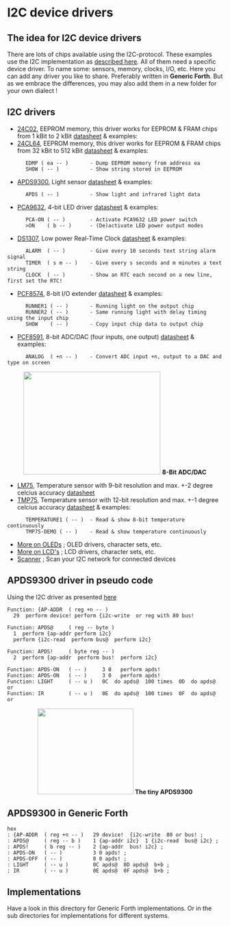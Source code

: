 # I2C device drivers

## The idea for I2C device drivers
There are lots of chips available using the I2C-protocol. These examples use the I2C implementation as [described here](../). All of them need a specific device driver. To name some: sensors, memory, clocks, I/O, etc. Here you can add any driver you like to share. Preferably written in **Generic Forth**. But as we embrace the differences, you may also add them in a new folder for your own dialect !

## I2C drivers

- [24C02](24C02.f), EEPROM memory, this driver works for EEPROM & FRAM chips from 1 kBit to 2 kBit [datasheet](http://ww1.microchip.com/downloads/en/devicedoc/Atmel-3350-SEEPROM-AT24C64B-Datasheet.pdf) & examples:
- [24CL64](24CL64.f), EEPROM memory, this driver works for EEPROM & FRAM chips from 32 kBit to 512 kBit [datasheet](https://4donline.ihs.com/images/VipMasterIC/IC/MCHP/MCHPS02656/MCHPS02656-1.pdf) & examples:
```
      EDMP ( ea -- )       - Dump EEPROM memory from address ea
      SHOW ( -- )          - Show string stored in EEPROM
```
- [APDS9300](APDS9300.f), Light sensor [datasheet](https://docs.broadcom.com/docs/AV02-1077EN) & examples:
```
      APDS ( -- )          - Show light and infrared light data 
```
- [PCA9632](PCA9632.f), 4-bit LED driver [datasheet](https://www.nxp.com/docs/en/data-sheet/PCA9632.pdf) & examples:
```
      PCA-ON ( -- )        - Activate PCA9632 LED power switch 
      >ON    ( b -- )      - (De)activate LED power output modes
```
- [DS1307](DS1307.f), Low power Real-Time Clock [datasheet](https://datasheets.maximintegrated.com/en/ds/DS1307.pdf) & examples:
```
      ALARM  ( -- )        - Give every 10 seconds text string alarm signal
      TIMER  ( s m -- )    - Give every s seconds and m minutes a text string
      CLOCK  ( -- )        - Show an RTC each second on a new line, first set the RTC!
```
- [PCF8574](PCF8574.f), 8-bit I/O extender [datasheet](https://www.nxp.com/docs/en/data-sheet/PCF8574_PCF8574A.pdf) & examples:
```
      RUNNER1 ( -- )       - Running light on the output chip 
      RUNNER2 ( -- )       - Same running light with delay timing using the input chip
      SHOW    ( -- )       - Copy input chip data to output chip 
```
- [PCF8591](PCF8591.f), 8-bit ADC/DAC (four inputs, one output) [datasheet](https://www.nxp.com/docs/en/data-sheet/PCF8591.pdf) & examples:
```
      ANALOG  ( +n -- )    - Convert ADC input +n, output to a DAC and type on screen 
```

<p align="center">
<img src="https://home.hccnet.nl/willem.ouwerkerk/egel-for-msp430/p33%20-%20pcf8591%20adc%20&%20dac.jpg" width="320" height="240" />
      <b>8-Bit ADC/DAC</b>
</p>

- [LM75](LM75.f), Temperature sensor with 9-bit resolution and max. +-2 degree celcius accuracy [datasheet](https://www.ti.com/lit/gpn/lm75)
- [TMP75](TMP75.f), Temperature sensor with 12-bit resolution and max. +-1 degree celcius accuracy [datasheet](https://www.ti.com/lit/gpn/tmp75) & examples:
```
      TEMPERATURE1 ( -- )  - Read & show 8-bit temperature continuously
      TMP75-DEMO ( -- )    - Read & show temperature continuously
```
- [More on OLEDs](OLED) ; OLED drivers, character sets, etc.
- [More on LCD's](LCD) ; LCD drivers, character sets, etc.
- [Scanner](I2C-scanner.f) ; Scan your I2C network for connected devices

## APDS9300 driver in pseudo code

Using the I2C driver as presented [here](../)

``` 
Function: {AP-ADDR  ( reg +n -- )
  29  perform device! perform {i2c-write  or reg with 80 bus!

Function: APDS@     ( reg -- byte )
  1  perform {ap-addr perform i2c}
  perform {i2c-read  perform bus@  perform i2c}

Function: APDS!     ( byte reg -- )
  2  perform {ap-addr  perform bus!  perform i2c}

Function: APDS-ON   ( -- )     3 0   perform apds!
Function: APDS-ON   ( -- )     3 0   perform apds!
Function: LIGHT     ( -- u )   0C  do apds@  100 times  0D  do apds@  or
Function: IR        ( -- u )   0E  do apds@  100 times  0F  do apds@  or
```
<p align="center">
<img src="https://project-forth-works.github.io/APDS9300.jpg" width="224" height="200" />
      <b>The tiny APDS9300</b>
</p>

## APDS9300 in Generic Forth
```forth
hex
: {AP-ADDR  ( reg +n -- )   29 device!  {i2c-write  80 or bus! ;
: APDS@     ( reg -- b )    1 {ap-addr i2c}  1 {i2c-read  bus@ i2c} ;
: APDS!     ( b reg -- )    2 {ap-addr  bus! i2c} ;
: APDS-ON   ( -- )          3 0 apds! ;
: APDS-OFF  ( -- )          0 0 apds! ;
: LIGHT     ( -- u )        0C apds@  0D apds@  b+b ;
: IR        ( -- u )        0E apds@  0F apds@  b+b ;
```

## Implementations
Have a look in this directory for Generic Forth implementations. Or in the sub directories for implementations for different systems.
